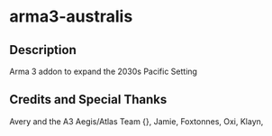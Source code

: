 # arma3-australis

## Description
Arma 3 addon to expand the 2030s Pacific Setting

## Credits and Special Thanks
Avery and the A3 Aegis/Atlas Team {},
Jamie,
Foxtonnes,
Oxi,
Klayn,
